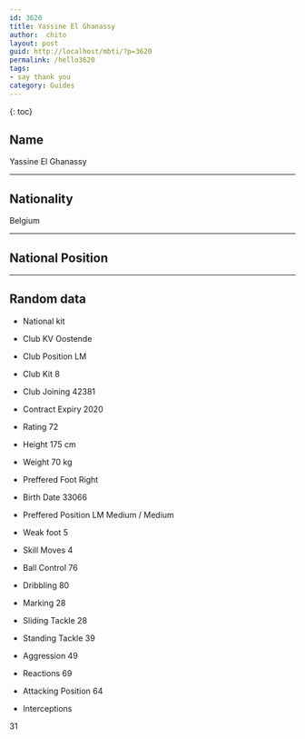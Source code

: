 ```yaml
---
id: 3620
title: Yassine El Ghanassy
author:  chito 
layout: post
guid: http://localhost/mbti/?p=3620
permalink: /hello3620
tags:
- say thank you
category: Guides
---
```



{: toc}


## Name  
Yassine El Ghanassy 

* * *

## Nationality  
Belgium 

* * *

## National Position 

* * *

## Random data 

  * National kit 
  * Club 
KV Oostende 

  * Club Position 
LM 

  * Club Kit 
8 

  * Club Joining 
42381 

  * Contract Expiry 
2020 

  * Rating 
72 

  * Height 
175 cm 

  * Weight 
70 kg 

  * Preffered Foot 
Right 

  * Birth Date 
33066 

  * Preffered Position 
LM Medium / Medium 

  * Weak foot 
5 

  * Skill Moves 
4 

  * Ball Control 
76 

  * Dribbling 
80 

  * Marking 
28 

  * Sliding Tackle 
28 

  * Standing Tackle 
39 

  * Aggression 
49 

  * Reactions 
69 

  * Attacking Position 
64 

  * Interceptions 

31</ul>